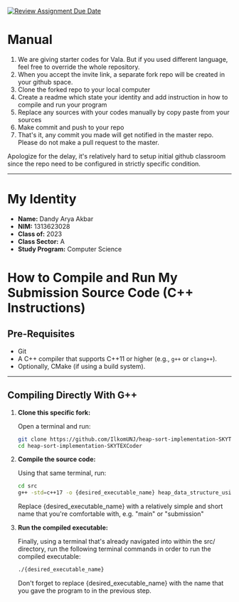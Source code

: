 [![Review Assignment Due Date](https://classroom.github.com/assets/deadline-readme-button-22041afd0340ce965d47ae6ef1cefeee28c7c493a6346c4f15d667ab976d596c.svg)](https://classroom.github.com/a/NqT6D9pg)
# Manual
1. We are giving starter codes for Vala. But if you used different language, feel free to override the whole repository.
2. When you accept the invite link, a separate fork repo will be created in your github space.
3. Clone the forked repo to your local computer
4. Create a readme which state your identity and add instruction in how to compile and run your program
5. Replace any sources with your codes manually by copy paste from your sources
6. Make commit and push to your repo
7. That's it, any commit you made will get notified in the master repo. Please do not make a pull request to the master.

Apologize for the delay, it's relatively hard to setup initial github classroom since the repo need to be configured in strictly specific condition.

-------------------------------------------------------------------------------------------------------------

# My Identity
- **Name:** Dandy Arya Akbar
- **NIM:** 1313623028
- **Class of:** 2023
- **Class Sector:** A
- **Study Program:** Computer Science

# How to Compile and Run My Submission Source Code (C++ Instructions)

## Pre-Requisites
- Git
- A C++ compiler that supports C++11 or higher (e.g., `g++` or `clang++`).
- Optionally, CMake (if using a build system).

---

## **Compiling Directly With G++**
1. **Clone this specific fork:**

    Open a terminal and run:
    ```bash
    git clone https://github.com/IlkomUNJ/heap-sort-implementation-SKYTEXCoder.git
    cd heap-sort-implementation-SKYTEXCoder
    ```

2. **Compile the source code:**

    Using that same terminal, run:
    ```bash
    cd src
    g++ -std=c++17 -o {desired_executable_name} heap_data_structure_using_primitive_array.cpp
    ```
    Replace {desired_executable_name} with a relatively simple and short name that you're comfortable with, e.g. "main" or "submission"

3. **Run the compiled executable:**

    Finally, using a terminal that's already navigated into within the src/ directory, run the following terminal commands in order to run the compiled executable:
    ```bash
    ./{desired_executable_name}
    ```
    Don't forget to replace {desired_executable_name} with the name that you gave the program to in the previous step.